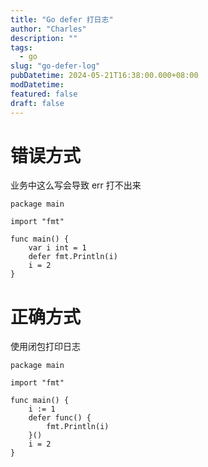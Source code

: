 ```yaml
---
title: "Go defer 打日志"
author: "Charles"
description: ""
tags:
  - go
slug: "go-defer-log"
pubDatetime: 2024-05-21T16:38:00.000+08:00
modDatetime:
featured: false
draft: false
---
```


# 错误方式
业务中这么写会导致 err 打不出来
```
package main

import "fmt"

func main() {
	var i int = 1
	defer fmt.Println(i)
	i = 2
}
```

# 正确方式
使用闭包打印日志
```
package main

import "fmt"

func main() {
	i := 1
	defer func() {
		fmt.Println(i)
	}()
	i = 2
}
```